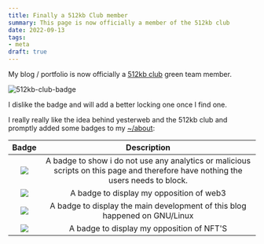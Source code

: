 ```yaml
---
title: Finally a 512kb Club member
summary: This page is now officially a member of the 512kb club
date: 2022-09-13
tags:
- meta
draft: true
---
```


My blog / portfolio is now officially a [512kb club](https://512kb.club) green team member. 

![512kb-club-badge](https://512kb.club/assets/images/green-team.svg)

I dislike the badge and will add a better locking one once I find one.

I really really like the idea behind yesterweb and the 512kb club and promptly added some badges to my [~/about](/about):

| Badge | Description |
| :---: | :---------: |
|![](/images/badges/nothingtoblock.gif) | A badge to show i do not use any analytics or malicious scripts on this page and therefore have nothing the users needs to block. |
|![](/images/badges/noweb3.gif) | A badge to display my opposition of web3 |
|![](/images/badges/linux.gif) |  A badge to display the main development of this blog happened on GNU/Linux |
|![](/images/badges/antiNFT.gif) |  A badge to display my opposition of NFT'S |
